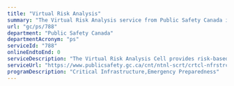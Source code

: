 ```yaml
---
title: "Virtual Risk Analysis"
summary: "The Virtual Risk Analysis service from Public Safety Canada is not available end-to-end online, according to the GC Service Inventory."
url: "gc/ps/788"
department: "Public Safety Canada"
departmentAcronym: "ps"
serviceId: "788"
onlineEndtoEnd: 0
serviceDescription: "The Virtual Risk Analysis Cell provides risk-based analysis and analytical support for CI sectors, identifying potential impacts of disruptions."
serviceUrl: "https://www.publicsafety.gc.ca/cnt/ntnl-scrt/crtcl-nfrstrctr/crtcl-nfrstrtr-rsk-en.aspx"
programDescription: "Critical Infrastructure,Emergency Preparedness"
---
```

